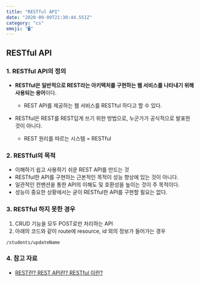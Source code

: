 ```yaml
---
title: "RESTful API"
date: "2020-09-09T21:30:44.551Z"
category: "cs"
emoji: "🖥️"
---
```


## RESTful API

### 1. RESTful API의 정의

- **RESTful은 일반적으로 REST라는 아키텍처를 구현하는 웹 서비스를 나타내기 위해 사용되는 용어**이다.
  - REST API를 제공하는 웹 서비스를 RESTful 하다고 할 수 있다.

- RESTful은 REST를 REST답게 쓰기 위한 방법으로, 누군가가 공식적으로 발표한 것이 아니다.
  - REST 원리를 따르는 시스템 = RESTful

### 2. RESTful의 목적

- 이해하기 쉽고 사용하기 쉬운 REST API를 만드는 것
- RESTful한 API를 구현하는 근본적인 목적이 성능 향상에 있는 것이 아니다.
- 일관적인 컨벤션을 통한 API의 이해도 및 호환성을 높이는 것이 주 목적이다.
- 성능이 중요한 상황에서는 굳이 RESTful한 API를 구현할 필요는 없다.

### 3. RESTful 하지 못한 경우

1. CRUD 기능을 모두 POST로만 처리하는 API
2. 아래의 코드와 같이 route에 resource, id 외의 정보가 들어가는 경우

```
/students/updateName
```

### 4. 참고 자료

- [REST란? REST API란? RESTful 이란?](https://gmlwjd9405.github.io/2018/09/21/rest-and-restful.html)
